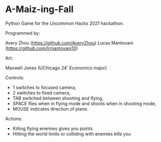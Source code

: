 # A-Maiz-ing-Fall
Python Game for the Uncommon Hacks 2021 hackathon.

Programmed by:

Avery Zhou (https://github.com/AveryZhou)
Lucas Mantovani (https://github.com/lrmantovani10)

Art:

Maxwell Jones (UChicago 24' Economics major)

Controls:
* 1 switches to focused camera,
* 2 switches to fixed camera,
* TAB switched between shooting and flying,
* SPACE flies when in flying mode and shoots when in shooting mode,
* MOUSE indicates direction of plane.

Actions:
* Killing flying enemies gives you points
* Hitting the world limits or colliding with enemies kills you
